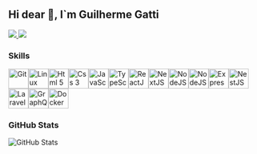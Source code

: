<h2> Hi dear 👋, I`m Guilherme Gatti </h2>

<p align="left">
  <a href="mailto:gattiwhoomps@hotmail.com">
    <img src="https://img.shields.io/badge/-gattiwhoomps@hotmail.com-2196f3?style=flat-square&logo=Gmail&logoColor=white&link=mailto:rafaeldcmartins@gmail.com" />
  </a>
  <a href="https://www.linkedin.com/in/guidsgatti">
    <img src="https://img.shields.io/badge/-Guilherme%20Gatti-2196f3?style=flat-square&logo=Linkedin&logoColor=white&link=https://www.linkedin.com/in/rafaeldcmartins" />
  </a>
</p>

<h3>Skills</h3>
<p align="left"><img src="https://www.vectorlogo.zone/logos/git-scm/git-scm-icon.svg" alt="Git" width="40" height="40"/><img src="https://www.vectorlogo.zone/logos/linux/linux-icon.svg" alt="Linux" width="40" height="40"/><img src="https://www.vectorlogo.zone/logos/w3_html5/w3_html5-icon.svg" alt="Html 5" width="40" height="40"/><img src="https://www.vectorlogo.zone/logos/w3_css/w3_css-icon.svg" alt="Css 3" width="40" height="40"/><img src="https://www.vectorlogo.zone/logos/javascript/javascript-icon.svg" alt="JavaScript" width="40" height="40"/><img src="https://www.vectorlogo.zone/logos/typescriptlang/typescriptlang-icon.svg" alt="TypeScript" width="40" height="40"/><img src="https://www.vectorlogo.zone/logos/reactjs/reactjs-icon.svg" alt="ReactJS" width="40" height="40"/><img src="https://i.imgur.com/ZEBNP5X.png" alt="NextJS" width="40" height="40" /><img src="https://www.vectorlogo.zone/logos/nodejs/nodejs-icon.svg" alt="NodeJS" width="40" height="40" /><img src="https://www.vectorlogo.zone/logos/nodejs/nodejs-icon.svg" alt="NodeJS" width="40" height="40" /><img src="https://www.vectorlogo.zone/logos/expressjs/expressjs-icon.svg" alt="ExpressJS" width="40" height="40" /><img src="https://www.vectorlogo.zone/logos/nestjs/nestjs-icon.svg" alt="NestJS" width="40" height="40" /><img src="https://www.vectorlogo.zone/logos/laravel/laravel-icon.svg" alt="Laravel" width="40" height="40" /><img src="https://www.vectorlogo.zone/logos/graphql/graphql-icon.svg" alt="GraphQL" width="40" height="40" /><img src="https://www.vectorlogo.zone/logos/docker/docker-icon.svg" alt="Docker" width="40" height="40" /></p>

<h3>GitHub Stats</h3>
<p><img src="https://github-readme-stats.vercel.app/api?username=guigattidev&amp;show_icons=true" alt="GitHub Stats"></p>

